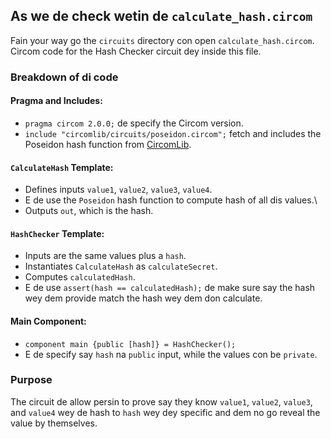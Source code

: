 ## As we de check wetin de `calculate_hash.circom`

Fain your way go the `circuits` directory con open `calculate_hash.circom`. Circom code for the Hash Checker circuit dey inside this file.

### Breakdown of di code

#### Pragma and Includes:

- `pragma circom 2.0.0;` de specify the Circom version.
- `include "circomlib/circuits/poseidon.circom";` fetch and includes the Poseidon hash function from [CircomLib](https://github.com/iden3/circomlib).

#### `CalculateHash` Template:

- Defines inputs `value1`, `value2`, `value3`, `value4`.
- E de use the `Poseidon` hash function to compute hash of all dis values.\
- Outputs `out`, which is the hash.

#### `HashChecker` Template:

- Inputs are the same values plus a `hash`.
- Instantiates `CalculateHash` as `calculateSecret`.
- Computes `calculatedHash`.
- E de use `assert(hash == calculatedHash);` de make sure say the hash wey dem provide match the hash wey dem don calculate.

#### Main Component:

- `component main {public [hash]} = HashChecker();`
- E de specify say `hash` na `public` input, while the values con be `private`.

### Purpose

The circuit de allow persin to prove say they know `value1`, `value2`, `value3`, and `value4` wey de hash to `hash` wey dey specific and dem no go reveal the value by themselves.